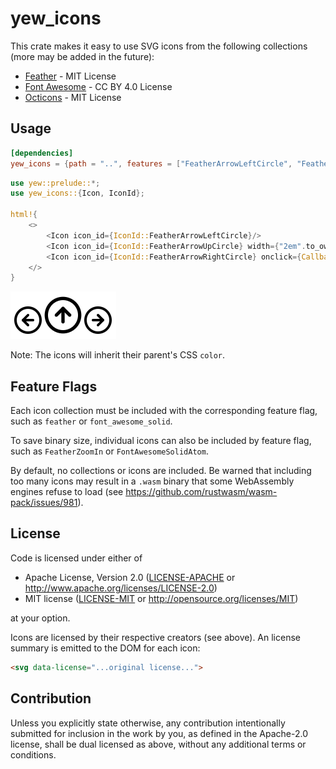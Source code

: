 # yew_icons

This crate makes it easy to use SVG icons from the following collections (more may be added in the future):

- [Feather](https://feathericons.com/) - MIT License
- [Font Awesome](https://fontawesome.com/icons) - CC BY 4.0 License
- [Octicons](https://primer.style/octicons/) - MIT License

## Usage

```toml
[dependencies]
yew_icons = {path = "..", features = ["FeatherArrowLeftCircle", "FeatherArrowRightCircle", "FeatherArrowUpCircle"]}
```

```rust
use yew::prelude::*;
use yew_icons::{Icon, IconId};

html!{
    <>
        <Icon icon_id={IconId::FeatherArrowLeftCircle}/>
        <Icon icon_id={IconId::FeatherArrowUpCircle} width={"2em".to_owned()} height={"2em".to_owned()}/>
        <Icon icon_id={IconId::FeatherArrowRightCircle} onclick={Callback::from(|_: MouseEvent| {})}/>
    </>
}
```

![example image](example.png)

Note: The icons will inherit their parent's CSS `color`.

## Feature Flags

Each icon collection must be included with the corresponding feature flag, such as `feather` or `font_awesome_solid`.

To save binary size, individual icons can also be included by feature flag, such as `FeatherZoomIn` or `FontAwesomeSolidAtom`.

By default, no collections or icons are included. Be warned that including too many icons may result in a `.wasm` binary
that some WebAssembly engines refuse to load (see https://github.com/rustwasm/wasm-pack/issues/981).

## License

Code is licensed under either of

 * Apache License, Version 2.0
   ([LICENSE-APACHE](LICENSE-APACHE) or http://www.apache.org/licenses/LICENSE-2.0)
 * MIT license
   ([LICENSE-MIT](LICENSE-MIT) or http://opensource.org/licenses/MIT)

at your option.

Icons are licensed by their respective creators (see above). An license summary is emitted to the DOM for each icon:
```html
<svg data-license="...original license...">
```

## Contribution

Unless you explicitly state otherwise, any contribution intentionally submitted
for inclusion in the work by you, as defined in the Apache-2.0 license, shall be
dual licensed as above, without any additional terms or conditions.